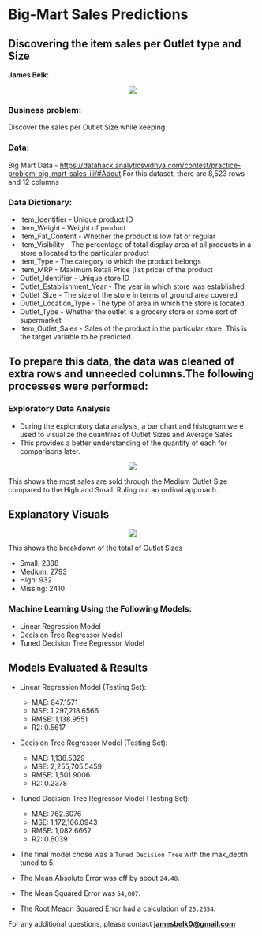 # Big-Mart Sales Predictions
## Discovering the item sales per Outlet type and Size

**James Belk**: 

<p align = "center"> 
  <img src = "https://github.com/jamesbelk0/sales_predictions/blob/39b13cb3d373d922ba6e04f66b74ed0edf828ede/grocery_store.png">
</p>

### Business problem:

Discover the sales per Outlet Size while keeping 


### Data:
Big Mart Data - https://datahack.analyticsvidhya.com/contest/practice-problem-big-mart-sales-iii/#About
For this dataset, there are 8,523 rows and 12 columns

### Data Dictionary:

* Item_Identifier - Unique product ID
* Item_Weight - Weight of product
* Item_Fat_Content - Whether the product is low fat or regular
* Item_Visibility - The percentage of total display area of all products in a store allocated to the particular product
* Item_Type - The category to which the product belongs
* Item_MRP - Maximum Retail Price (list price) of the product
* Outlet_Identifier - Unique store ID
* Outlet_Establishment_Year - The year in which store was established
* Outlet_Size - The size of the store in terms of ground area covered
* Outlet_Location_Type - The type of area in which the store is located
* Outlet_Type - Whether the outlet is a grocery store or some sort of supermarket
* Item_Outlet_Sales - Sales of the product in the particular store. This is the target variable to be predicted.


## To prepare this data, the data was cleaned of extra rows and unneeded columns.The following processes were performed:

### Exploratory Data Analysis
 - During the exploratory data analysis, a bar chart and histogram were used to visualize the quantities of Outlet Sizes and Average Sales
 - This provides a better understanding of the quantity of each for comparisons later. 
 
 <p align = "center"> 
  <img src = "https://github.com/jamesbelk0/sales_predictions/blob/d8294734469af5fb95f3c375ab6f771c52e31d7c/Average_Sale_Size.png">
</p>

This shows the most sales are sold through the Medium Outlet Size compared to the High and Small. Ruling out an ordinal approach.

## Explanatory Visuals

<p align = "center"> 
  <img src = "https://github.com/jamesbelk0/sales_predictions/blob/d8294734469af5fb95f3c375ab6f771c52e31d7c/Outlet_Size_Count.png">
</p>

This shows the breakdown of the total of Outlet Sizes

- Small: 2388
- Medium: 2793
- High: 932
- Missing: 2410

### Machine Learning Using the Following Models:
  - Linear Regression Model
  - Decision Tree Regressor Model
  - Tuned Decision Tree Regressor Model
## Models Evaluated & Results
- Linear Regression Model (Testing Set):
  - MAE: 847.1571 
  - MSE: 1,297,218.6566 
  - RMSE: 1,138.9551 
  - R2: 0.5617

- Decision Tree Regressor Model (Testing Set):
  - MAE: 1,138.5329 
  - MSE: 2,255,705.5459 
  - RMSE: 1,501.9006 
  - R2: 0.2378

- Tuned Decision Tree Regressor Model (Testing Set):
  - MAE: 762.6076 
  - MSE: 1,172,166.0943 
  - RMSE: 1,082.6662 
  - R2: 0.6039
 
 - The final model chose was a `Tuned Decision Tree` with the max_depth tuned to 5.
 - The Mean Absolute Error was off by about `24.40`.
 - The Mean Squared Error was `54,007`.
 - The Root Meaqn Squared Error had a calculation of `25.2354`.
 

For any additional questions, please contact **jamesbelk0@gmail.com**
